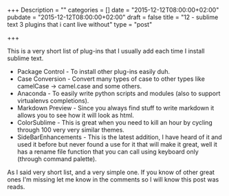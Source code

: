 +++
Description = ""
categories = []
date = "2015-12-12T08:00:00+02:00"
pubdate = "2015-12-12T08:00:00+02:00"
draft = false
title = "12 - sublime text 3 plugins that i cant live without"
type = "post"

+++

This is a very short list of plug-ins that I usually add each time I install sublime text.

* Package Control - To install other plug-ins easily duh.
* Case Conversion - Convert many types of case to other types like camelCase -> camel.case and some others.
* Anaconda - To easily write python scripts and modules (also to support virtualenvs completions).
* Markdown Preview - Since you always find stuff to write markdown it allows you to see how it will look as html.
* ColorSublime - This is great when you need to kill an hour by cycling through 100 very very similar themes.
* SideBarEnhancements - This is the latest addition, I have heard of it and used it before but never found a use for it that will make it great, well it has a rename file function that you can call using keyboard only (through command palette).

As I said very short list, and a very simple one.
If you know of other great ones I'm missing let me know in the comments so I will know this post was reads.